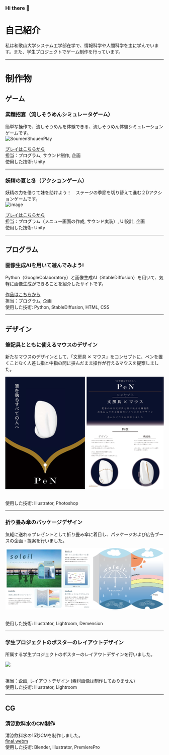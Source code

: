 ### Hi there 👋

# 自己紹介
私は和歌山大学システム工学部在学で、情報科学や人間科学を主に学んでいます。また、学生プロジェクトでゲーム制作を行っています。

---
# 制作物
## ゲーム
### 素麵招宴（流しそうめんシミュレータゲーム）
簡単な操作で、流しそうめんを体験できる、流しそうめん体験シミュレーションゲームです。<br>
![SoumenShouenPlay](https://github.com/twogod23/twogod23/assets/89783778/57e11926-0279-4228-948c-5ca14ec7cd6a)<br>

[プレイはこちらから](https://unityroom.com/games/cgp-team2021-somen)<br>
担当：プログラム, サウンド制作, 企画<br>
使用した技術: Unity<br>

----
### 妖精の夏と冬（アクションゲーム）
妖精の力を借りて妹を助けよう！　ステージの季節を切り替えて進む２Dアクションゲームです。<br>
![image](https://github.com/twogod23/twogod23/assets/89783778/15937c1a-22f3-41ac-b848-23a6ce54eed0)<br>

[プレイはこちらから](https://unityroom.com/games/cgphackb_yousei)<br>
担当：プログラム（メニュー画面の作成, サウンド実装）, UI設計, 企画<br>
使用した技術: Unity<br>

---
## プログラム
### 画像生成AIを用いて遊んでみよう!
Python（GoogleColaboratory）と画像生成AI（StableDiffusion）を用いて、気軽に画像生成ができることを紹介したサイトです。<br>

[作品はこちらから](https://twogod23.github.io/CGP2023/pr2023/index.html)<br>
担当：プログラム, 企画<br>
使用した技術: Python, StableDiffusion, HTML, CSS<br>

---
## デザイン
### 筆記具とともに使えるマウスのデザイン
新たなマウスのデザインとして、「文房具 ✕ マウス」をコンセプトに、ペンを置くことなく人差し指と中指の間に挟んだまま操作が行えるマウスを提案しました。<br>
<p>
  <img src="./Files/mouse-concept.png"/>
</p>
<br>
使用した技術: Illustrator, Photoshop<br>

---
### 折り畳み傘のパッケージデザイン
気軽に送れるプレゼントとして折り畳み傘に着目し、パッケージおよび広告ブースの企画・提案を行いました。<br>
<p>
  <img src="./Files/package.png"/>
</p>
<br>
使用した技術: Illustrator, Lightroom, Demension<br>

---
### 学生プロジェクトのポスターのレイアウトデザイン
所属する学生プロジェクトのポスターのレイアウトデザインを行いました。<br>
<p>
  <img src="./Files/cgpposter.png"/>
</p>
<br>
担当：企画, レイアウトデザイン (素材画像は制作しておりません)<br>
使用した技術: Illustrator, Lightroom<br>

---
## CG
### 清涼飲料水のCM制作
清涼飲料水の15秒CMを制作しました。<br>
[final.webm](https://github.com/twogod23/twogod23/assets/89783778/0890dfe5-e17b-4bd9-90c4-c78e076e416f)<br>
使用した技術: Blender, Illustrator, PremierePro<br>

<!--
**twogod23/twogod23** is a ✨ _special_ ✨ repository because its `README.md` (this file) appears on your GitHub profile.

Here are some ideas to get you started:

- 🔭 I’m currently working on ...
- 🌱 I’m currently learning ...
- 👯 I’m looking to collaborate on ...
- 🤔 I’m looking for help with ...
- 💬 Ask me about ...
- 📫 How to reach me: ...
- 😄 Pronouns: ...
- ⚡ Fun fact: ...
-->
